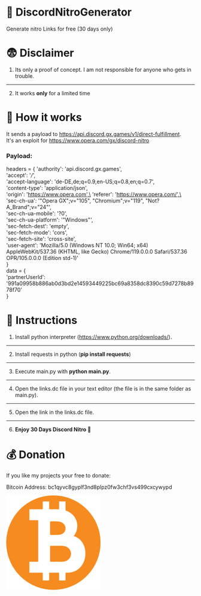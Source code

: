 # 🎫 DiscordNitroGenerator
 Generate nitro Links for free (30 days only)



# 😨 Disclaimer
1. Its only a proof of concept. I am not responsible for anyone who gets in trouble.
---
2. It works **only** for a limited time




# 🤔 How it works
It sends a payload to https://api.discord.gx.games/v1/direct-fulfillment. \
It's an exploit for https://www.opera.com/gx/discord-nitro

### Payload:
headers = {
        'authority': 'api.discord.gx.games',\
        'accept': '*/*',\
        'accept-language': 'de-DE,de;q=0.9,en-US;q=0.8,en;q=0.7',\
        'content-type': 'application/json',\
        'origin': 'https://www.opera.com',\
        'referer': 'https://www.opera.com/',\
        'sec-ch-ua': '"Opera GX";v="105", "Chromium";v="119", "Not?A_Brand";v="24"',\
        'sec-ch-ua-mobile': '?0',\
        'sec-ch-ua-platform': '"Windows"',\
        'sec-fetch-dest': 'empty',\
        'sec-fetch-mode': 'cors',\
        'sec-fetch-site': 'cross-site',\
        'user-agent': 'Mozilla/5.0 (Windows NT 10.0; Win64; x64) AppleWebKit/537.36 (KHTML, like Gecko) Chrome/119.0.0.0 Safari/537.36 OPR/105.0.0.0 (Edition std-1)'\
    }\
    data = {\
        'partnerUserId': '991a09958b886ab0d3bd2e14593449225bc69a8358dc8390c59d7278b8978f70'\
    }

# 👀 Instructions
1. Install python interpreter (https://www.python.org/downloads/).
---
2. Install requests in python (**pip install requests**)
---
3. Execute main.py with **python main.py**.
---
4. Open the links.dc file in your text editor (the file is in the same folder as main.py).
---
5. Open the link in the links.dc file.
---
6. **Enjoy 30 Days Discord Nitro 💜**

# 💰 Donation

If you like my projects your free to donate:

Bitcoin Address: bc1qyvc8gyplf3nd8plpz0fw3chf3vs499cxcywypd

<img src=".readme-src/btc.webp" alt="Bitcoin Donation" width="50%">

